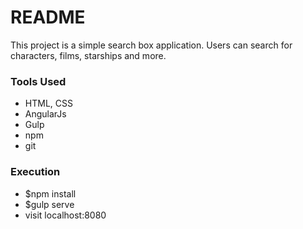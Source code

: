 # README #

This project is a simple search box application. Users can search for characters, films, starships and more.

### Tools Used ###

* HTML, CSS
* AngularJs
* Gulp
* npm
* git


### Execution ###

* $npm install
* $gulp serve
* visit localhost:8080